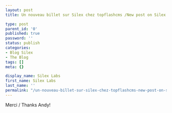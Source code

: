 ```yaml
---
layout: post
title: Un nouveau billet sur Silex chez topflashcms /New post on Silex at topflashcms

type: post
parent_id: '0'
published: true
password: ''
status: publish
categories:
- Blog Silex
- The Blog
tags: []
meta: {}

display_name: Silex Labs
first_name: Silex Labs
last_name: ''
permalink: "/un-nouveau-billet-sur-silex-chez-topflashcms-new-post-on-silex-at-topflashcms/"
---
```




Merci / Thanks Andy!